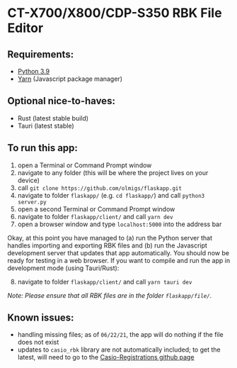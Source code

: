 # CT-X700/X800/CDP-S350 RBK File Editor

## Requirements:
- [Python 3.9](https://www.python.org/downloads/)
- [Yarn](https://classic.yarnpkg.com/en/docs/install/) (Javascript package manager)

## Optional nice-to-haves:
- Rust (latest stable build)
- Tauri (latest stable)

## To run this app:
1. open a Terminal or Command Prompt window
2. navigate to any folder (this will be where the project lives on your device)
3. call `git clone https://github.com/olmigs/flaskapp.git`
4. navigate to folder `flaskapp/` (e.g. `cd flaskapp/`) and call `python3 server.py`
5. open a second Terminal or Command Prompt window
6. navigate to folder `flaskapp/client/` and call `yarn dev`
7. open a browser window and type `localhost:5000` into the address bar

Okay, at this point you have managed to (a) run the Python server that handles importing and exporting RBK files and (b) run the Javascript development server that updates that app automatically. You should now be ready for testing in a web browser. If you want to compile and run the app in development mode (using Tauri/Rust):

8. navigate to folder `flaskapp/client/` and call `yarn tauri dev`

*Note: Please ensure that all RBK files are in the folder `flaskapp/file/`.*

## Known issues:
- handling missing files; as of `06/22/21`, the app will do nothing if the file does not exist
- updates to `casio_rbk` library are not automatically included; to get the latest, will need to go to the [Casio-Registrations github page](https://github.com/michgz/casio-registrations)